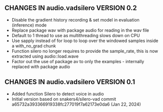 ## CHANGES IN audio.vadsilero VERSION 0.2

- Disable the gradient history recording & set model in evaluation (inference) mode
- Replace package wav with package audio for reading in the wav file
- Default to 1 thread to use as multithreading slows down on CPU
- Use sapply instead of for loop to loop over the windowed samples inside a with_no_grad chunk
- Function silero no longer requires to provide the sample_rate, this is now extracted using audio::load.wave
- Factor out the use of package av to only the examples - internally replaced with package audio

## CHANGES IN audio.vadsilero VERSION 0.1

- Added function Silero to detect voice in audio
- Initial version based on snakers4/silero-vad commit a65732a393366919338fc277019f7a62173e0da6 (Jan 22, 2024)



